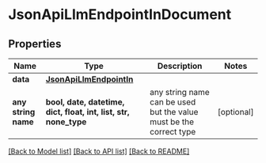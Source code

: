 # JsonApiLlmEndpointInDocument


## Properties
Name | Type | Description | Notes
------------ | ------------- | ------------- | -------------
**data** | [**JsonApiLlmEndpointIn**](JsonApiLlmEndpointIn.md) |  | 
**any string name** | **bool, date, datetime, dict, float, int, list, str, none_type** | any string name can be used but the value must be the correct type | [optional]

[[Back to Model list]](../README.md#documentation-for-models) [[Back to API list]](../README.md#documentation-for-api-endpoints) [[Back to README]](../README.md)


